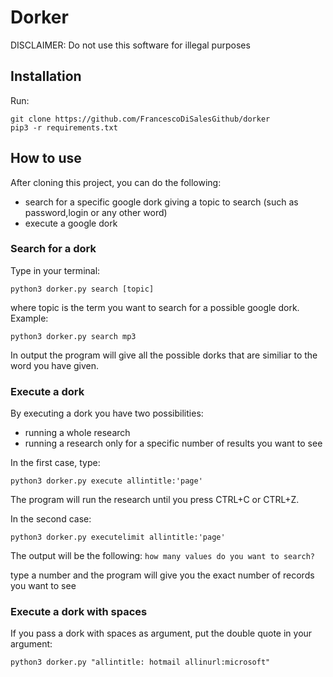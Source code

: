 # Dorker

DISCLAIMER: Do not use this software for illegal purposes

## Installation

Run:
```
git clone https://github.com/FrancescoDiSalesGithub/dorker
pip3 -r requirements.txt

```

## How to use

After cloning this project, you can do the following:

- search for a specific google dork giving a topic to search (such as password,login or any other word)
- execute a google dork 

### Search for a dork

Type in your terminal:

`python3 dorker.py search [topic]`

where topic is the term you want to search for a possible google dork.
Example:

`python3 dorker.py search mp3`

In output the program will give all the possible dorks that are similiar to the word you have given.

### Execute a dork

By executing a dork you have two possibilities:

* running a whole research
* running a research only for a specific number of results you want to see

In the first case, type:

`python3 dorker.py execute allintitle:'page'`

The program will run the research until you press CTRL+C or CTRL+Z.

In the second case:

`python3 dorker.py executelimit allintitle:'page'`

The output will be the following:
`how many values do you want to search? `

type a number and the program will give you the exact number of records you want to see

### Execute a dork with spaces

If you pass a dork with spaces as argument, put the double quote in your argument:

`python3 dorker.py "allintitle: hotmail allinurl:microsoft" `


